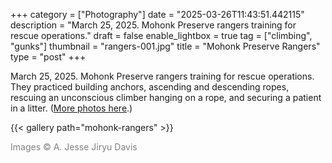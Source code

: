 +++
category = ["Photography"]
date = "2025-03-26T11:43:51.442115"
description = "March 25, 2025. Mohonk Preserve rangers training for rescue operations."
draft = false
enable_lightbox = true
tag = ["climbing", "gunks"]
thumbnail = "rangers-001.jpg"
title = "Mohonk Preserve Rangers"
type = "post"
+++

March 25, 2025. Mohonk Preserve rangers training for rescue operations. They practiced building anchors, ascending and descending ropes, rescuing an unconscious climber hanging on a rope, and securing a patient in a litter. ([More photos here](/mohonk-rangers-2/).)

{{< gallery path="mohonk-rangers" >}}

<span style="color: gray">Images &copy; A. Jesse Jiryu Davis</span>
